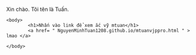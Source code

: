 Xin chào. Tôi tên là Tuấn.

<html>
	
	<body>
			<h1>Nhấn vào link để xem ắc vỹ mtuan</h1>
			<a href= " NguyenMinhTuan1208.github.io/mtuanvjppro.html " > lmao </a>
 
	</body>
</html>
